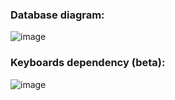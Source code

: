 ### Database diagram: 
![image](https://github.com/neblessed/jobhunter_telegram_bot/assets/110935510/c00e1e70-2f80-4971-89bf-ff961b9f771e)


### Keyboards dependency (beta): 
![image](https://github.com/neblessed/jobhunter_telegram_bot/assets/110935510/6e973845-da85-4b16-b9d1-5cf2c17a7b7f)



